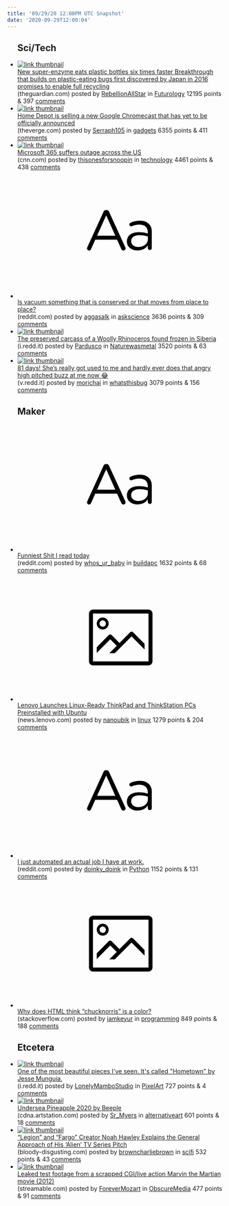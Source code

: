 ```yaml
---
title: '09/29/20 12:00PM UTC Snapshot'
date: '2020-09-29T12:00:04'
---
```

<ul>
<h2>Sci/Tech</h2>

<li><a href='https://www.theguardian.com/environment/2020/sep/28/new-super-enzyme-eats-plastic-bottles-six-times-faster?CMP=Share_AndroidApp_Other'><img src='https://b.thumbs.redditmedia.com/M56Fqi-q0KlTlIlAFiHUG3fYaU1nGrWFMVnXvSy1Msc.jpg' alt='link thumbnail'></a><div><div class='linkTitle'><a href='https://www.theguardian.com/environment/2020/sep/28/new-super-enzyme-eats-plastic-bottles-six-times-faster?CMP=Share_AndroidApp_Other'>New super-enzyme eats plastic bottles six times faster Breakthrough that builds on plastic-eating bugs first discovered by Japan in 2016 promises to enable full recycling</a></div>(theguardian.com) posted by <a href='https://www.reddit.com/user/RebellionAllStar'>RebellionAllStar</a> in <a href='https://www.reddit.com/r/Futurology'>Futurology</a> 12195 points & 397 <a href='https://www.reddit.com/r/Futurology/comments/j1kn9i/new_superenzyme_eats_plastic_bottles_six_times/'>comments</a></div></li>

<li><a href='https://www.theverge.com/2020/9/28/21459849/google-chromecast-new-remote-home-depot-early-sale-pre-release-leak'><img src='https://b.thumbs.redditmedia.com/scixK6uf0GnqFSKh-uyU4F03qFbtRQGA16fUu1c5N3w.jpg' alt='link thumbnail'></a><div><div class='linkTitle'><a href='https://www.theverge.com/2020/9/28/21459849/google-chromecast-new-remote-home-depot-early-sale-pre-release-leak'>Home Depot is selling a new Google Chromecast that has yet to be officially announced</a></div>(theverge.com) posted by <a href='https://www.reddit.com/user/Serraph105'>Serraph105</a> in <a href='https://www.reddit.com/r/gadgets'>gadgets</a> 6355 points & 411 <a href='https://www.reddit.com/r/gadgets/comments/j1jjza/home_depot_is_selling_a_new_google_chromecast/'>comments</a></div></li>

<li><a href='https://www.cnn.com/2020/09/28/tech/microsoft-outage/index.html'><img src='https://b.thumbs.redditmedia.com/gTBkHv0y5CVNEOIqJOnt7zGvIG7qm8wELba8SmBtVNA.jpg' alt='link thumbnail'></a><div><div class='linkTitle'><a href='https://www.cnn.com/2020/09/28/tech/microsoft-outage/index.html'>Microsoft 365 suffers outage across the US</a></div>(cnn.com) posted by <a href='https://www.reddit.com/user/thisonesforsnoopin'>thisonesforsnoopin</a> in <a href='https://www.reddit.com/r/technology'>technology</a> 4461 points & 438 <a href='https://www.reddit.com/r/technology/comments/j1nqbz/microsoft_365_suffers_outage_across_the_us/'>comments</a></div></li>

<li><a href='https://www.reddit.com/r/askscience/comments/j1ffed/is_vacuum_something_that_is_conserved_or_that/'><svg version='1.1' viewBox='-34 -12 104 64' preserveAspectRatio='xMidYMid slice' xmlns='http://www.w3.org/2000/svg' xmlns:xlink='http://www.w3.org/1999/xlink'>
    <title>text link thumbnail</title>
    <path d='M12.19,8.84a1.45,1.45,0,0,0-1.4-1h-.12a1.46,1.46,0,0,0-1.42,1L1.14,26.56a1.29,1.29,0,0,0-.14.59,1,1,0,0,0,1,1,1.12,1.12,0,0,0,1.08-.77l2.08-4.65h11l2.08,4.59a1.24,1.24,0,0,0,1.12.83,1.08,1.08,0,0,0,1.08-1.08,1.64,1.64,0,0,0-.14-.57ZM6.08,20.71l4.59-10.22,4.6,10.22Z'>
    </path>
    <path d='M32.24,14.78A6.35,6.35,0,0,0,27.6,13.2a11.36,11.36,0,0,0-4.7,1,1,1,0,0,0-.58.89,1,1,0,0,0,.94.92,1.23,1.23,0,0,0,.39-.08,8.87,8.87,0,0,1,3.72-.81c2.7,0,4.28,1.33,4.28,3.92v.5a15.29,15.29,0,0,0-4.42-.61c-3.64,0-6.14,1.61-6.14,4.64v.05c0,2.95,2.7,4.48,5.37,4.48a6.29,6.29,0,0,0,5.19-2.48V26.9a1,1,0,0,0,1,1,1,1,0,0,0,1-1.06V19A5.71,5.71,0,0,0,32.24,14.78Zm-.56,7.7c0,2.28-2.17,3.89-4.81,3.89-1.94,0-3.61-1.06-3.61-2.86v-.06c0-1.8,1.5-3,4.2-3a15.2,15.2,0,0,1,4.22.61Z'>
    </path>
    </svg></a><div><div class='linkTitle'><a href='https://www.reddit.com/r/askscience/comments/j1ffed/is_vacuum_something_that_is_conserved_or_that/'>Is vacuum something that is conserved or that moves from place to place?</a></div>(reddit.com) posted by <a href='https://www.reddit.com/user/aggasalk'>aggasalk</a> in <a href='https://www.reddit.com/r/askscience'>askscience</a> 3636 points & 309 <a href='https://www.reddit.com/r/askscience/comments/j1ffed/is_vacuum_something_that_is_conserved_or_that/'>comments</a></div></li>

<li><a href='https://i.redd.it/upbdpb9dqzp51.jpg'><img src='https://b.thumbs.redditmedia.com/XF5ysCLKxjbEoKuWFCBw3F6O3NJH102rYpEEWdxQVIM.jpg' alt='link thumbnail'></a><div><div class='linkTitle'><a href='https://i.redd.it/upbdpb9dqzp51.jpg'>The preserved carcass of a Woolly Rhinoceros found frozen in Siberia</a></div>(i.redd.it) posted by <a href='https://www.reddit.com/user/Pardusco'>Pardusco</a> in <a href='https://www.reddit.com/r/Naturewasmetal'>Naturewasmetal</a> 3520 points & 63 <a href='https://www.reddit.com/r/Naturewasmetal/comments/j1pnhx/the_preserved_carcass_of_a_woolly_rhinoceros/'>comments</a></div></li>

<li><a href='https://v.redd.it/lip5mu7fsxp51'><img src='https://b.thumbs.redditmedia.com/Wxg4xfAo6aEm23rcPn01eFIY4MxoM7Jf37LgzFeEsFg.jpg' alt='link thumbnail'></a><div><div class='linkTitle'><a href='https://v.redd.it/lip5mu7fsxp51'>81 days! She’s really got used to me and hardly ever does that angry high pitched buzz at me now 😂</a></div>(v.redd.it) posted by <a href='https://www.reddit.com/user/morichai'>morichai</a> in <a href='https://www.reddit.com/r/whatsthisbug'>whatsthisbug</a> 3079 points & 156 <a href='https://www.reddit.com/r/whatsthisbug/comments/j1ift5/81_days_shes_really_got_used_to_me_and_hardly/'>comments</a></div></li>

<h2>Maker</h2>

<li><a href='https://www.reddit.com/r/buildapc/comments/j1sq1y/funniest_shit_i_read_today/'><svg version='1.1' viewBox='-34 -12 104 64' preserveAspectRatio='xMidYMid slice' xmlns='http://www.w3.org/2000/svg' xmlns:xlink='http://www.w3.org/1999/xlink'>
    <title>text link thumbnail</title>
    <path d='M12.19,8.84a1.45,1.45,0,0,0-1.4-1h-.12a1.46,1.46,0,0,0-1.42,1L1.14,26.56a1.29,1.29,0,0,0-.14.59,1,1,0,0,0,1,1,1.12,1.12,0,0,0,1.08-.77l2.08-4.65h11l2.08,4.59a1.24,1.24,0,0,0,1.12.83,1.08,1.08,0,0,0,1.08-1.08,1.64,1.64,0,0,0-.14-.57ZM6.08,20.71l4.59-10.22,4.6,10.22Z'>
    </path>
    <path d='M32.24,14.78A6.35,6.35,0,0,0,27.6,13.2a11.36,11.36,0,0,0-4.7,1,1,1,0,0,0-.58.89,1,1,0,0,0,.94.92,1.23,1.23,0,0,0,.39-.08,8.87,8.87,0,0,1,3.72-.81c2.7,0,4.28,1.33,4.28,3.92v.5a15.29,15.29,0,0,0-4.42-.61c-3.64,0-6.14,1.61-6.14,4.64v.05c0,2.95,2.7,4.48,5.37,4.48a6.29,6.29,0,0,0,5.19-2.48V26.9a1,1,0,0,0,1,1,1,1,0,0,0,1-1.06V19A5.71,5.71,0,0,0,32.24,14.78Zm-.56,7.7c0,2.28-2.17,3.89-4.81,3.89-1.94,0-3.61-1.06-3.61-2.86v-.06c0-1.8,1.5-3,4.2-3a15.2,15.2,0,0,1,4.22.61Z'>
    </path>
    </svg></a><div><div class='linkTitle'><a href='https://www.reddit.com/r/buildapc/comments/j1sq1y/funniest_shit_i_read_today/'>Funniest Shit I read today</a></div>(reddit.com) posted by <a href='https://www.reddit.com/user/whos_ur_baby'>whos_ur_baby</a> in <a href='https://www.reddit.com/r/buildapc'>buildapc</a> 1632 points & 68 <a href='https://www.reddit.com/r/buildapc/comments/j1sq1y/funniest_shit_i_read_today/'>comments</a></div></li>

<li><a href='https://news.lenovo.com/pressroom/press-releases/lenovo-launches-linux-ready-thinkpad-and-thinkstation-pcs-preinstalled-with-ubuntu/'><svg version='1.1' viewBox='-34 -14 104 64' preserveAspectRatio='xMidYMid meet' xmlns='http://www.w3.org/2000/svg' xmlns:xlink='http://www.w3.org/1999/xlink'>
    <title>link thumbnail</title>
    <path d='M32,4H4A2,2,0,0,0,2,6V30a2,2,0,0,0,2,2H32a2,2,0,0,0,2-2V6A2,2,0,0,0,32,4ZM4,30V6H32V30Z'></path>
    <path d='M8.92,14a3,3,0,1,0-3-3A3,3,0,0,0,8.92,14Zm0-4.6A1.6,1.6,0,1,1,7.33,11,1.6,1.6,0,0,1,8.92,9.41Z'></path>
    <path d='M22.78,15.37l-5.4,5.4-4-4a1,1,0,0,0-1.41,0L5.92,22.9v2.83l6.79-6.79L16,22.18l-3.75,3.75H15l8.45-8.45L30,24V21.18l-5.81-5.81A1,1,0,0,0,22.78,15.37Z'></path>
    </svg></a><div><div class='linkTitle'><a href='https://news.lenovo.com/pressroom/press-releases/lenovo-launches-linux-ready-thinkpad-and-thinkstation-pcs-preinstalled-with-ubuntu/'>Lenovo Launches Linux-Ready ThinkPad and ThinkStation PCs Preinstalled with Ubuntu</a></div>(news.lenovo.com) posted by <a href='https://www.reddit.com/user/nanoubik'>nanoubik</a> in <a href='https://www.reddit.com/r/linux'>linux</a> 1279 points & 204 <a href='https://www.reddit.com/r/linux/comments/j1cchp/lenovo_launches_linuxready_thinkpad_and/'>comments</a></div></li>

<li><a href='https://www.reddit.com/r/Python/comments/j1lk03/i_just_automated_an_actual_job_i_have_at_work/'><svg version='1.1' viewBox='-34 -12 104 64' preserveAspectRatio='xMidYMid slice' xmlns='http://www.w3.org/2000/svg' xmlns:xlink='http://www.w3.org/1999/xlink'>
    <title>text link thumbnail</title>
    <path d='M12.19,8.84a1.45,1.45,0,0,0-1.4-1h-.12a1.46,1.46,0,0,0-1.42,1L1.14,26.56a1.29,1.29,0,0,0-.14.59,1,1,0,0,0,1,1,1.12,1.12,0,0,0,1.08-.77l2.08-4.65h11l2.08,4.59a1.24,1.24,0,0,0,1.12.83,1.08,1.08,0,0,0,1.08-1.08,1.64,1.64,0,0,0-.14-.57ZM6.08,20.71l4.59-10.22,4.6,10.22Z'>
    </path>
    <path d='M32.24,14.78A6.35,6.35,0,0,0,27.6,13.2a11.36,11.36,0,0,0-4.7,1,1,1,0,0,0-.58.89,1,1,0,0,0,.94.92,1.23,1.23,0,0,0,.39-.08,8.87,8.87,0,0,1,3.72-.81c2.7,0,4.28,1.33,4.28,3.92v.5a15.29,15.29,0,0,0-4.42-.61c-3.64,0-6.14,1.61-6.14,4.64v.05c0,2.95,2.7,4.48,5.37,4.48a6.29,6.29,0,0,0,5.19-2.48V26.9a1,1,0,0,0,1,1,1,1,0,0,0,1-1.06V19A5.71,5.71,0,0,0,32.24,14.78Zm-.56,7.7c0,2.28-2.17,3.89-4.81,3.89-1.94,0-3.61-1.06-3.61-2.86v-.06c0-1.8,1.5-3,4.2-3a15.2,15.2,0,0,1,4.22.61Z'>
    </path>
    </svg></a><div><div class='linkTitle'><a href='https://www.reddit.com/r/Python/comments/j1lk03/i_just_automated_an_actual_job_i_have_at_work/'>I just automated an actual job I have at work.</a></div>(reddit.com) posted by <a href='https://www.reddit.com/user/doinky_doink'>doinky_doink</a> in <a href='https://www.reddit.com/r/Python'>Python</a> 1152 points & 131 <a href='https://www.reddit.com/r/Python/comments/j1lk03/i_just_automated_an_actual_job_i_have_at_work/'>comments</a></div></li>

<li><a href='https://stackoverflow.com/q/8318911/8081249'><svg version='1.1' viewBox='-34 -14 104 64' preserveAspectRatio='xMidYMid meet' xmlns='http://www.w3.org/2000/svg' xmlns:xlink='http://www.w3.org/1999/xlink'>
    <title>link thumbnail</title>
    <path d='M32,4H4A2,2,0,0,0,2,6V30a2,2,0,0,0,2,2H32a2,2,0,0,0,2-2V6A2,2,0,0,0,32,4ZM4,30V6H32V30Z'></path>
    <path d='M8.92,14a3,3,0,1,0-3-3A3,3,0,0,0,8.92,14Zm0-4.6A1.6,1.6,0,1,1,7.33,11,1.6,1.6,0,0,1,8.92,9.41Z'></path>
    <path d='M22.78,15.37l-5.4,5.4-4-4a1,1,0,0,0-1.41,0L5.92,22.9v2.83l6.79-6.79L16,22.18l-3.75,3.75H15l8.45-8.45L30,24V21.18l-5.81-5.81A1,1,0,0,0,22.78,15.37Z'></path>
    </svg></a><div><div class='linkTitle'><a href='https://stackoverflow.com/q/8318911/8081249'>Why does HTML think “chucknorris” is a color?</a></div>(stackoverflow.com) posted by <a href='https://www.reddit.com/user/iamkeyur'>iamkeyur</a> in <a href='https://www.reddit.com/r/programming'>programming</a> 849 points & 188 <a href='https://www.reddit.com/r/programming/comments/j1rycn/why_does_html_think_chucknorris_is_a_color/'>comments</a></div></li>

<h2>Etcetera</h2>

<li><a href='https://i.redd.it/ov3xk1dos0q51.jpg'><img src='https://a.thumbs.redditmedia.com/6RaP4xl4vRwBDHFb6IYYOrvMwhnuCOvvxCHmZRTFW24.jpg' alt='link thumbnail'></a><div><div class='linkTitle'><a href='https://i.redd.it/ov3xk1dos0q51.jpg'>One of the most beautiful pieces I've seen. It's called "Hometown" by Jesse Munguia.</a></div>(i.redd.it) posted by <a href='https://www.reddit.com/user/LonelyMamboStudio'>LonelyMamboStudio</a> in <a href='https://www.reddit.com/r/PixelArt'>PixelArt</a> 727 points & 4 <a href='https://www.reddit.com/r/PixelArt/comments/j1sxf8/one_of_the_most_beautiful_pieces_ive_seen_its/'>comments</a></div></li>

<li><a href='https://cdna.artstation.com/p/assets/images/images/030/664/030/4k/beeple-09-27-20.jpg?1601296416'><img src='https://b.thumbs.redditmedia.com/xVcGNPRqQUW2_h5y-YyAq6N6CfWxFDWRtmzHOlazwKw.jpg' alt='link thumbnail'></a><div><div class='linkTitle'><a href='https://cdna.artstation.com/p/assets/images/images/030/664/030/4k/beeple-09-27-20.jpg?1601296416'>Undersea Pineapple 2020 by Beeple</a></div>(cdna.artstation.com) posted by <a href='https://www.reddit.com/user/Sr_Myers'>Sr_Myers</a> in <a href='https://www.reddit.com/r/alternativeart'>alternativeart</a> 601 points & 18 <a href='https://www.reddit.com/r/alternativeart/comments/j1cs6t/undersea_pineapple_2020_by_beeple/'>comments</a></div></li>

<li><a href='https://bloody-disgusting.com/tv/3633879/legion-fargo-creator-noah-hawley-explains-general-approach-alien-tv-series-pitch/'><img src='https://b.thumbs.redditmedia.com/9UHoRJGcLREy9C4ivw68wagBjcGYprp4iyhWVKqvQ3E.jpg' alt='link thumbnail'></a><div><div class='linkTitle'><a href='https://bloody-disgusting.com/tv/3633879/legion-fargo-creator-noah-hawley-explains-general-approach-alien-tv-series-pitch/'>“Legion” and “Fargo” Creator Noah Hawley Explains the General Approach of His ‘Alien’ TV Series Pitch</a></div>(bloody-disgusting.com) posted by <a href='https://www.reddit.com/user/browncharliebrown'>browncharliebrown</a> in <a href='https://www.reddit.com/r/scifi'>scifi</a> 532 points & 43 <a href='https://www.reddit.com/r/scifi/comments/j1nlrr/legion_and_fargo_creator_noah_hawley_explains_the/'>comments</a></div></li>

<li><a href='https://streamable.com/j43gw4'><img src='https://b.thumbs.redditmedia.com/-uurTxJBG2Ted65Bm_JpjvKJfOe2oaIu7Vs9m0Q3OyI.jpg' alt='link thumbnail'></a><div><div class='linkTitle'><a href='https://streamable.com/j43gw4'>Leaked test footage from a scrapped CGI/live action Marvin the Martian movie (2012)</a></div>(streamable.com) posted by <a href='https://www.reddit.com/user/ForeverMozart'>ForeverMozart</a> in <a href='https://www.reddit.com/r/ObscureMedia'>ObscureMedia</a> 477 points & 91 <a href='https://www.reddit.com/r/ObscureMedia/comments/j1ek3v/leaked_test_footage_from_a_scrapped_cgilive/'>comments</a></div></li>

</ul>
